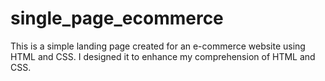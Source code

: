 # single_page_ecommerce
This is a simple landing page created for an e-commerce website using HTML and CSS. I designed it to enhance my comprehension of HTML and CSS.
